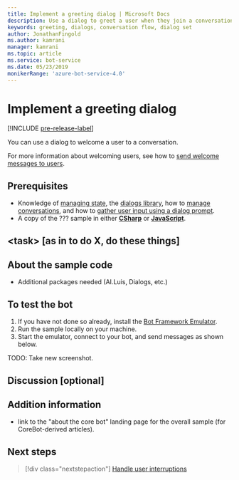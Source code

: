 ```yaml
---
title: Implement a greeting dialog | Microsoft Docs
description: Use a dialog to greet a user when they join a conversation.
keywords: greeting, dialogs, conversation flow, dialog set
author: JonathanFingold
ms.author: kamrani
manager: kamrani
ms.topic: article
ms.service: bot-service
ms.date: 05/23/2019
monikerRange: 'azure-bot-service-4.0'
---
```


# Implement a greeting dialog

[!INCLUDE [pre-release-label](../includes/pre-release-label.md)]

You can use a dialog to welcome a user to a conversation.

For more information about welcoming users, see how to [send welcome messages to users][send-welcome].

## Prerequisites

- Knowledge of [managing state][concept-state], the [dialogs library][concept-dialogs], how to [manage conversations][simple-flow], and how to [gather user input using a dialog prompt][prompting].
- A copy of the ??? sample in either [**CSharp**][cs-sample] or [**JavaScript**][js-sample].

## \<task> [as in to do X, do these things]

<!--The key lines of code for this task.
    here are the cool lines that do that.
    just the few lines of implementation without setup.
-->

## About the sample code

<!--setup & implementation & discussion of the sample code-->

- Additional packages needed (AI.Luis, Dialogs, etc.)

<!--Any other key elements to get the code to work.
    Include setup for only the bits critical to the task at hand.
    don't go over all the code in the sample.
-->

## To test the bot

1. If you have not done so already, install the [Bot Framework Emulator](https://aka.ms/bot-framework-emulator-readme).
1. Run the sample locally on your machine.
1. Start the emulator, connect to your bot, and send messages as shown below.

TODO: Take new screenshot.

<!--![test dialog prompt sample](~/media/emulator-v4/test-dialog-prompt.png)-->

## Discussion [optional]

<!--Might be short and descriptive or include additional code for scenarios not covered in the samples repo
-->

## Addition information

<!--include cross-linking other articles about the same sample.-->

- link to the "about the core bot" landing page for the overall sample (for CoreBot-derived articles).

## Next steps

> [!div class="nextstepaction"]
> [Handle user interruptions](bot-builder-howto-handle-user-interrupt.md)

<!-- Footnote-style links -->

[concept-basics]: bot-builder-basics.md
[concept-state]: bot-builder-concept-state.md
[concept-dialogs]: bot-builder-concept-dialog.md

[send-welcome]: bot-builder-send-welcome-message.md

[simple-flow]: bot-builder-dialog-manage-conversation-flow.md
[prompting]: bot-builder-prompts.md
[component-dialogs]: bot-builder-compositcontrol.md

[cs-sample]: ???
[js-sample]: ???
